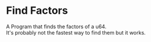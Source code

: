 
# Find Factors

A Program that finds the factors of a u64.\
It's probably not the fastest way to find them but it works.
